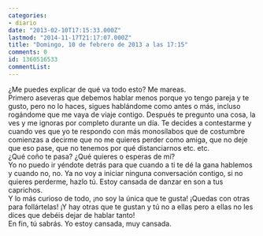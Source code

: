 ```yaml
---
categories:
- diario
date: "2013-02-10T17:15:33.000Z"
lastmod: "2014-11-17T21:17:07.000Z"
title: "Domingo, 10 de febrero de 2013 a las 17:15"
comments: 0
id: 1360516533
commentList:
---
```


¿Me puedes explicar de qué va todo esto? Me mareas.  
Primero aseveras que debemos hablar menos porque yo tengo pareja y te gusto, pero no lo haces, sigues hablándome como antes o más, incluso rogándome que me vaya de viaje contigo. Después te pregunto una cosa, la ves y me ignoras por completo durante un día. Te decides a contestarme y cuando ves que yo te respondo con más monosílabos que de costumbre comienzas a decirme que no me quieres perder como amiga, que no deje que eso pase, que no tenemos por qué distanciarnos etc. etc.  
¿Qué coño te pasa? ¿Qué quieres o esperas de mí?  
Yo no puedo ir yéndote detrás para que cuando a ti te dé la gana hablemos y cuando no, no. Ya no voy a iniciar ninguna conversación contigo, si no quieres perderme, hazlo tú. Estoy cansada de danzar en son a tus caprichos.  
Y lo más curioso de todo, ¡no soy la única que te gusta! ¡Quedas con otras para follártelas! ¡Y hay otras que te gustan y tú no a ellas pero a ellas no les dices que debéis dejar de hablar tanto!  
En fin, tú sabrás. Yo estoy cansada, muy cansada.